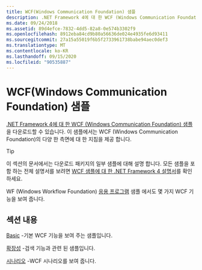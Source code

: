 ```yaml
---
title: WCF(Windows Communication Foundation) 샘플
description: .NET Framework 4에 대 한 WCF (Windows Communication Foundation) 샘플을 다운로드 합니다. 이 샘플에서는 WCF의 다양 한 측면에 대 한 지침을 제공 합니다.
ms.date: 09/24/2018
ms.assetid: 89d4efce-7832-4dd5-82a8-0e574b3302f9
ms.openlocfilehash: 8912eba84cd9b80a56636de024e4935fe6d93411
ms.sourcegitcommit: 27a15a55019f6b5f2733961738babe94aec0def3
ms.translationtype: MT
ms.contentlocale: ko-KR
ms.lasthandoff: 09/15/2020
ms.locfileid: "90535887"
---
```

# <a name="windows-communication-foundation-wcf-samples"></a>WCF(Windows Communication Foundation) 샘플

[.NET Framework 4에 대 한 WCF (Windows Communication Foundation) 샘플](https://www.microsoft.com/download/details.aspx?id=21459)을 다운로드할 수 있습니다. 이 샘플에서는 WCF (Windows Communication Foundation)의 다양 한 측면에 대 한 지침을 제공 합니다.
  
> [!TIP]
> 이 섹션의 문서에서는 다운로드 패키지의 일부 샘플에 대해 설명 합니다. 모든 샘플을 포함 하는 전체 설명서를 보려면 [WCF 샘플에 대 한 .NET Framework 4 설명서](/previous-versions/dotnet/netframework-4.0/dd483346(v=vs.100))를 확인 하세요.

WF (Windows Workflow Foundation) [응용 프로그램](../../windows-workflow-foundation/samples/application.md) 샘플 에서도 몇 가지 WCF 기능을 보여 줍니다.
  
## <a name="in-this-section"></a>섹션 내용  

[Basic](basic.md) -기본 WCF 기능을 보여 주는 샘플입니다.  

[확장성](extensibility.md) -검색 기능과 관련 된 샘플입니다.  

[시나리오](scenario.md) -WCF 시나리오를 보여 줍니다.
